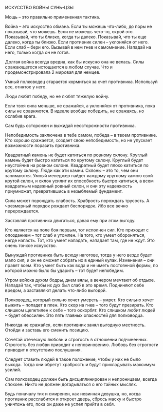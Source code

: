 ИСКУССТВО ВОЙНЫ СУНЬ-ЦЗЫ

Мощь – это правильно примененная тактика.

Война – это искусство обмана. Если ты можешь что-либо, до поры не показывай, что можешь. Если не можешь чего-то, скрой это. Показывай, что ты близко, когда ты далеко. Показывай, что ты еще далеко, когда ты близко. Если противник силен – уклоняйся от него. Если слаб – бери его. Вызывай в нем гнев и самомнение. Нападай на него, только когда он не готов.

Долгая война всегда вредна, как бы искусно она не велась. Силы сражающегося истощаются в любом случае. Что и продемонстрировала 2 мировая для немцев.

Умный полководец старается кормиться за счет противника. Используй все, отнятое у него.

Люди любят победу, но не любят тяжелую войну.

Если твоя сила меньше, не сражайся, а уклоняйся от противника, пока силы не сравняются. В идеале вообще победить, не сражаясь, но ослабив врага.

Сам будь осторожен и выжидай неосторожности противника.

Непобедимость заключена в тебе самом, победа – в твоем противнике. Кто хорошо сражается, создает свою непобедимость, но не упускает возможности поразить противника.

Квадратный камень не будет катиться по ровному склону. Круглый камень будет быстро катиться по крутому склону. Круглый будет неустойчив на ровном склоне. Квадратный будет плохо катиться по крутому склону. Люди как эти камни. Склоны – это то, чем они занимаются. Умный менеджер найдет каждому круглому камню свой крутой склон, и склон усилит их способность быстро катиться, а всем квадратным надежный ровный склон, и они эту надежность приумножат, превратившись в незыблемый фундамент.

Сила может порождать слабость. Храбрость порождать трусость. А чрезмерный порядок рождает беспорядок. Ибо все вечно перерождается.

Заставляй противника двигаться, давая ему при этом выгоду.

Кто является на поле боя первым, тот исполнен сил. Кто приходит с опозданием – тот слаб и утомлен.
На того, кто умеет обороняться, негде напасть. Тот, кто умеет нападать, нападает там, где не ждут. Это очень тонкое искусство.

Вынуждай противника быть всюду наготове, тогда у него везде будет мало сил, и он не сможет собрать их в единый кулак.
Изменения – они правят всем. Кто умеет быть как вода и не иметь постоянной формы, по которой можно было бы ударить – тот будет непобедим.

Утром войска духом бодры, днем вялы, а вечером мечтают об отдыхе. Нападай так, чтобы их дух был слаб в это время.
Подчиняют себе вредом, а заставляют делать что-либо выгодой.

Полководец, который сильно хочет умереть – умрет. Кто сильно хочет выжить – попадет в плен. Кто скор на гнев – того будут презирать. Кто слишком щепетилен к себе – того оскорбят. Кто слишком любит людей – будет обессилен. Это пять главных опасностей для полководца.

Никогда не сражайся, если противник занял выгодную местность. Отойди и заставь его сменить позицию.

Сочетай отеческую любовь и строгость в отношении подчиненных. Строгость без любви приводит к неповиновению. Любовь без строгости приводит к отсутствию послушания.

Следует ставить людей в такое положение, чтобы у них не было выхода. Тогда они обретут храбрость и будут прикладывать максимум усилий.

Сам полководец должен быть дисциплинирован и непроницаем, всегда спокоен. Никто не должен догадываться о его тайных мыслях.

Будь поначалу тих и смиренен, как невинная девушка, но, когда противник расслабится и откроет дверь, сбрось маску и быстро уничтожь его, пока он даже не успел прийти в себя.
